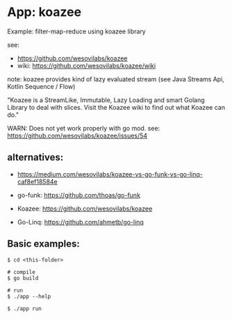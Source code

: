 # App: koazee

Example: filter-map-reduce using koazee library

see: 
- https://github.com/wesovilabs/koazee
- wiki: https://github.com/wesovilabs/koazee/wiki

note: koazee provides kind of lazy evaluated stream (see Java Streams Api, Kotlin Sequence / Flow)

"Koazee is a StreamLike, Immutable, Lazy Loading and smart Golang Library to deal with slices.
Visit the Koazee wiki to find out what Koazee can do."

WARN: Does not yet work properly with go mod. see: https://github.com/wesovilabs/koazee/issues/54


## alternatives:

- https://medium.com/wesovilabs/koazee-vs-go-funk-vs-go-linq-caf8ef18584e

- go-funk: https://github.com/thoas/go-funk
- Koazee: https://github.com/wesovilabs/koazee
- Go-Linq: https://github.com/ahmetb/go-linq
   

## Basic examples:

```
$ cd <this-folder>

# compile 
$ go build

# run
$ ./app --help

$ ./app run
```
